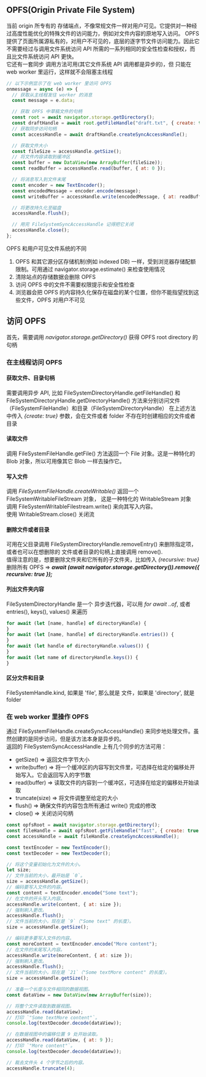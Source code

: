 ## OPFS(Origin Private File System)
当前 origin 所专有的 存储端点，不像常规文件一样对用户可见。它提供对一种经过高度性能优化的特殊文件的访问能力，例如对文件内容的原地写入访问。 
OPFS 提供了页面所属源私有的，对用户不可见的，底层的逐字节文件访问能力。因此它不需要经过与调用文件系统访问 API 所需的一系列相同的安全性检查和授权，而且比文件系统访问 API 更快。  
它还有一套同步 调用方法可用(其它文件系统 API 调用都是异步的)，但 只能在 web worker 里运行，这样就不会阻塞主线程 
```js
// 以下示例显示了在 web worker 里访问 OPFS 
onmessage = async (e) => {
  // 获取从主线程发往 worker 的消息
  const message = e.data;

  // 获取 OPFS 中草稿文件的句柄
  const root = await navigator.storage.getDirectory();
  const draftHandle = await root.getFileHandle("draft.txt", { create: true });
  // 获取同步访问句柄
  const accessHandle = await draftHandle.createSyncAccessHandle();

  // 获取文件大小
  const fileSize = accessHandle.getSize();
  // 将文件内容读取到缓冲区
  const buffer = new DataView(new ArrayBuffer(fileSize));
  const readBuffer = accessHandle.read(buffer, { at: 0 });

  // 将消息写入到文件末尾
  const encoder = new TextEncoder();
  const encodedMessage = encoder.encode(message);
  const writeBuffer = accessHandle.write(encodedMessage, { at: readBuffer });

  // 将更改持久化至磁盘
  accessHandle.flush();

  // 用完 FileSystemSyncAccessHandle 记得把它关闭
  accessHandle.close();
};
```
OPFS 和用户可见文件系统的不同
1. OPFS 和其它源分区存储机制(例如 indexed DB) 一样，受到浏览器存储配额限制。可用通过 navigator.storage.estimate() 来检查使用情况
2. 清除站点的存储数据会删除 OPFS
3. 访问 OPFS 中的文件不需要权限提示和安全性检查
4. 浏览器会把 OPFS 的内容持久化保存在磁盘的某个位置，但你不能指望找到这些文件，OPFS 对用户不可见

## 访问 OPFS
首先，需要调用 *navigator.storage.getDirectory()* 获得 OPFS root directory 的句柄  
### 在主线程访问 OPFS
#### 获取文件、目录句柄
需要调用异步 API, 比如 FileSystemDirectoryHandle.getFileHandle() 和 FileSystemDirectoryHandle.getDirectoryHandle() 方法来分别访问文件（FileSystemFileHandle）和目录（FileSystemDirectoryHandle） 
在上述方法中传入 *{create: true}* 参数，会在文件或者 folder 不存在时创建相应的文件或者 目录
#### 读取文件
调用 FileSystemFileHandle.getFile() 方法返回一个 File 对象。这是一种特化的 Blob 对象，所以可用像其它 Blob 一样去操作它。
#### 写入文件
调用 *FileSystemFileHandle.createWritable()* 返回一个 FileSystemWritableFileStream 对象， 这是一种特化的 WritableStream 对象  
调用 FileSystemWritableFilestream.write() 来向其写入内容。  
使用 WritableStream.close() 关闭流
#### 删除文件或者目录
可用在父目录调用 FileSystemDirectoryHandle.removeEntry() 来删除指定项，或者也可以在想删除的 文件或者目录的句柄上直接调用 remove().  
值得注意的是，想要删除文件夹和它所有的子文件夹，比如传入 *{recursive: true}*  
删除所有 OPFS => ***await (await navigator.storage.getDirectory()).remove({ recursive: true });***
#### 列出文件夹内容
FileSystemDirectoryHandle 是一个 异步迭代器，可以用 *for await ..of*, 或者 entries(), keys(), values() 来遍历
```js
for await (let [name, handle] of directoryHandle) {
}
for await (let [name, handle] of directoryHandle.entries()) {
}
for await (let handle of directoryHandle.values()) {
}
for await (let name of directoryHandle.keys()) {
}
``` 
#### 区分文件和目录
FileSystemHandle.kind, 如果是 'file', 那么就是 文件，如果是 'directory', 就是 folder

### 在 web worker 里操作 OPFS
通过 FileSystemFileHandle.createSyncAccessHandle() 来同步地处理文件。虽然创建的是同步访问，但是该方法本身是异步的。  
返回的 FileSystemSyncAccessHandle 上有几个同步的方法可用：
* getSize() => 返回文件字节大小
* write(buffer) => 将一个缓冲区的内容写到文件里，可选择在给定的偏移处开始写入。它会返回写入的字节数
* read(buffer) => 读取文件的内容到一个缓冲区，可选择在给定的偏移处开始读取
* truncate(size) => 将文件调整至给定的大小
* flush() => 确保文件的内容包含所有通过 write() 完成的修改
* close() => 关闭访问句柄

```js
const opfsRoot = await navigator.storage.getDirectory();
const fileHandle = await opfsRoot.getFileHandle("fast", { create: true });
const accessHandle = await fileHandle.createSyncAccessHandle();

const textEncoder = new TextEncoder();
const textDecoder = new TextDecoder();

// 将这个变量初始化为文件的大小。
let size;
// 文件当前的大小，最开始是 `0`。
size = accessHandle.getSize();
// 编码要写入文件的内容。
const content = textEncoder.encode("Some text");
// 在文件的开头写入内容。
accessHandle.write(content, { at: size });
// 强制刷入更改。
accessHandle.flush();
// 文件当前的大小，现在是 `9`（"Some text" 的长度）。
size = accessHandle.getSize();

// 编码更多要写入文件的内容。
const moreContent = textEncoder.encode("More content");
// 在文件的末尾写入内容。
accessHandle.write(moreContent, { at: size });
// 强制刷入更改。
accessHandle.flush();
// 文件当前的大小，现在是 `21`（"Some textMore content" 的长度）。
size = accessHandle.getSize();

// 准备一个长度与文件相同的数据视图。
const dataView = new DataView(new ArrayBuffer(size));

// 将整个文件读取到数据视图。
accessHandle.read(dataView);
// 打印 `"Some textMore content"`。
console.log(textDecoder.decode(dataView));

// 在数据视图中的偏移位置 9 处开始读取。
accessHandle.read(dataView, { at: 9 });
// 打印 `"More content"`。
console.log(textDecoder.decode(dataView));

// 裁去文件头 4 个字节之后的内容。
accessHandle.truncate(4);
```